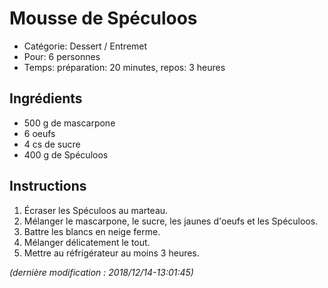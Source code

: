 # Mousse de Spéculoos

* Catégorie: Dessert / Entremet
* Pour: 6 personnes
* Temps: préparation: 20 minutes, repos: 3 heures

## Ingrédients
* 500 g de mascarpone
* 6 oeufs
* 4 cs de sucre
* 400 g de Spéculoos

## Instructions
1. Écraser les Spéculoos au marteau.
1. Mélanger le mascarpone, le sucre, les jaunes d'oeufs et les Spéculoos.
1. Battre les blancs en neige ferme.
1. Mélanger délicatement le tout.
1. Mettre au réfrigérateur au moins 3 heures.

_(dernière modification : 2018/12/14-13:01:45)_
